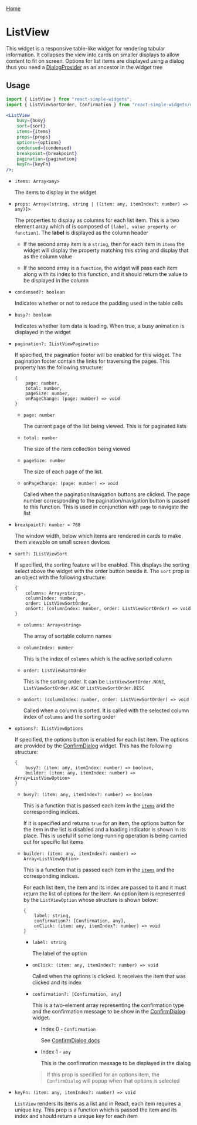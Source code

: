 [Home](../../../README.md)

# ListView

This widget is a responsive table-like widget for rendering tabular information. It collapses the
view into cards on smaller displays to allow content to fit on screen. Options for list items
are displayed using a dialog thus you need a [DialogProvider](../../providers/dialog-provider/usage.md)
as an ancestor in the widget tree

## Usage

```jsx
import { ListView } from "react-simple-widgets";
import { ListViewSortOrder, Confirmation } from "react-simple-widgets/dist/constants";

<ListView
    busy={busy}
    sort={sort}
    items={items}
    props={props}
    options={options}
    condensed={condensed}
    breakpoint={breakpoint}
    pagination={pagination}
    keyFn={keyFn}
/>;
```

-   `items: Array<any>`

    The items to display in the widget

-   `props: Array<[string, string | ((item: any, itemIndex?: number) => any)]>`

    The properties to display as columns for each list item. This is a two element array which
    of is composed of `[label, value property or function]`. The **label** is displayed as the
    column header

    -   If the second array item is a `string`, then for each item in `items` the widget will
        display the property matching this string and display that as the column value

    -   If the second array is a `function`, the widget will pass each item along with its index
        to this function, and it should return the value to be displayed in the column

-   `condensed?: boolean`

    Indicates whether or not to reduce the padding used in the table cells

-   `busy?: boolean`

    Indicates whether item data is loading. When true, a busy animation is displayed in the widget

-   `pagination?: IListViewPagination`

    If specified, the pagination footer will be enabled for this widget. The pagination footer
    contain the links for traversing the pages. This property has the following structure:

    ```
    {
        page: number,
        total: number,
        pageSize: number,
        onPageChange: (page: number) => void
    }
    ```

    -   `page: number`

        The current page of the list being viewed. This is for paginated lists

    -   `total: number`

        The size of the item collection being viewed

    -   `pageSize: number`

        The size of each page of the list.

    -   `onPageChange: (page: number) => void`

        Called when the pagination/navigation buttons are clicked. The page number corresponding to
        the pagination/navigation button is passed to this function. This is used in conjunction
        with `page` to navigate the list

-   `breakpoint?: number = 768`

    The window width, below which items are rendered in cards to make them viewable on small screen
    devices

-   `sort?: IListViewSort`

    If specified, the sorting feature will be enabled. This displays the sorting select above the
    widget with the order button beside it. The `sort` prop is an object with the following
    structure:

    ```
    {
        columns: Array<string>,
        columnIndex: number,
        order: ListViewSortOrder,
        onSort: (columnIndex: number, order: ListViewSortOrder) => void
    }
    ```

    -   `columns: Array<string>`

        The array of sortable column names

    -   `columnIndex: number`

        This is the index of `columns` which is the active sorted column

    -   `order: ListViewSortOrder`

        This is the sorting order. It can be `ListViewSortOrder.NONE`, `ListViewSortOrder.ASC` or
        `ListViewSortOrder.DESC`

    -   `onSort: (columnIndex: number, order: ListViewSortOrder) => void`

        Called when a column is sorted. It is called with the selected column index of `columns`
        and the sorting order

-   `options?: IListViewOptions`

    If specified, the options button is enabled for each list item. The options are provided by
    the [ConfirmDialog](../../widgets/confirm-dialog/usage.md) widget. This has the following
    structure:

    ```
    {
        busy?: (item: any, itemIndex: number) => boolean,
        builder: (item: any, itemIndex: number) => Array<ListViewOption>
    }
    ```

    -   `busy?: (item: any, itemIndex?: number) => boolean`

        This is a function that is passed each item in the [`items`](#usage) and the corresponding
        indices.

        If it is specified and returns `true` for an item, the options button for the item in the
        list is disabled and a loading indicator is shown in its place. This is useful if some
        long-running operation is being carried out for specific list items

    -   `builder: (item: any, itemIndex?: number) => Array<ListViewOption>`

        This is a function that is passed each item in the [`items`](#usage) and the corresponding
        indices.

        For each list item, the item and its index are passed to it and it must return the list of
        options for the item. An option item is represented by the `ListViewOption` whose structure
        is shown below:

        ```
        {
            label: string,
            confirmation?: [Confirmation, any],
            onClick: (item: any, itemIndex?: number) => void
        }
        ```

        -   `label: string`

            The label of the option

        -   `onClick: (item: any, itemIndex?: number) => void`

            Called when the options is clicked. It receives the item that was clicked and its index

        -   `confirmation?: [Confirmation, any]`

            This is a two-element array representing the confirmation type and the confirmation
            message to be show in the [ConfirmDialog](../../widgets/confirm-dialog/usage.md) widget.

            -   Index 0 - `Confirmation`

                See [ConfirmDialog docs](../../widgets/confirm-dialog/usage.md)

            -   Index 1 - `any`

                This is the confirmation message to be displayed in the dialog

            > If this prop is specified for an options item, the `ConfirmDialog` will popup when
            > that options is selected

-   `keyFn: (item: any, itemIndex?: number) => void`

    `ListView` renders its items as a list and in React, each item requires a unique key. This prop
    is a function which is passed the item and its index and should return a unique key for each
    item
